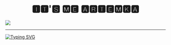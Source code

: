 <h1 align="center">🅸🆃'🆂 🅼🅴 🅰🆁🆃🅴🅼🅺🅰</h1>
<gif align="center"> 
  <img src="https://media3.giphy.com/media/ihkiOFNsjcVVTgQHLe/giphy.gif?cid=ecf05e47yrm0r02nk193ekbiaww2cqabl515isyqb9rng6bk&rid=giphy.gif&ct=g" />
</gif>

---

<a href="https://git.io/typing-svg"><img src="https://readme-typing-svg.herokuapp.com?font=Fira+Code&pause=1000&color=000000&width=435&lines=%F0%9D%95%80++%F0%9D%95%92%F0%9D%95%9D%F0%9D%95%A8%F0%9D%95%92%F0%9D%95%AA%F0%9D%95%A4+%F0%9D%95%A8%F0%9D%95%92%F0%9D%95%9F%F0%9D%95%9F%F0%9D%95%92+%F0%9D%95%A4%F0%9D%95%9D%F0%9D%95%96%F0%9D%95%96%F0%9D%95%A1" alt="Typing SVG" /></a>
